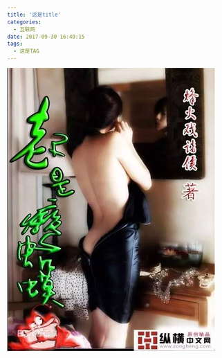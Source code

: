 ```yaml
---
title: '这是title'
categories:
  - 互联网
date: 2017-09-30 16:40:15
tags:
  - 这是TAG
---
```



<!--more-->


![图示](/assets/201709/faf2b2119313b07ed09529ad0cd7912397dd8c6e.jpg)

